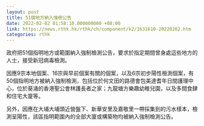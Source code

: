 ```yaml
---
layout: post
title: 51個地方納入強檢公告
date: 2022-02-02 01:58:10.000000000 +08:00
link: https://news.rthk.hk/rthk/ch/component/k2/1631610-20220202.htm
categories: rthk
---
```


政府把51個指明地方或範圍納入強制檢測公告，要求於指定期間曾身處這些地方的人士，接受新冠病毒檢測。

因應9宗本地個案、16宗與早前個案有關的個案，以及6宗初步陽性檢測個案，有50個指明地方被納入強制檢測，包括位於何文田的路德會包美達耆年日間護理中心，位於葵涌的香港聖公會林護長者之家；九龍塘方樂趣幼稚兒園，以及多間食肆和住宅大廈等。　

另外，因應在大埔大埔頭近營盤下、新華安里及嘉敬里一帶採集到的污水樣本，檢測呈陽性，該區指明範圍內的全部大廈或構築物均被納入強制檢測公告。

